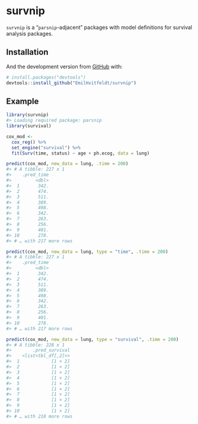 
<!-- README.md is generated from README.Rmd. Please edit that file -->

# survnip

<!-- badges: start -->

<!-- badges: end -->

`survnip` is a “`parsnip`-adjacent” packages with model definitions for
survival analysis packages.

## Installation

And the development version from [GitHub](https://github.com/) with:

``` r
# install.packages("devtools")
devtools::install_github("EmilHvitfeldt/survnip")
```

## Example

``` r
library(survnip)
#> Loading required package: parsnip
library(survival)

cox_mod <-
  cox_reg() %>%
  set_engine("survival") %>%
  fit(Surv(time, status) ~ age + ph.ecog, data = lung)

predict(cox_mod, new_data = lung, .time = 200)
#> # A tibble: 227 x 1
#>    .pred_time
#>         <dbl>
#>  1       342.
#>  2       474.
#>  3       511.
#>  4       389.
#>  5       498.
#>  6       342.
#>  7       263.
#>  8       256.
#>  9       401.
#> 10       278.
#> # … with 217 more rows

predict(cox_mod, new_data = lung, type = "time", .time = 200)
#> # A tibble: 227 x 1
#>    .pred_time
#>         <dbl>
#>  1       342.
#>  2       474.
#>  3       511.
#>  4       389.
#>  5       498.
#>  6       342.
#>  7       263.
#>  8       256.
#>  9       401.
#> 10       278.
#> # … with 217 more rows

predict(cox_mod, new_data = lung, type = "survival", .time = 200)
#> # A tibble: 228 x 1
#>        .pred_survival
#>    <list<tbl_df[,2]>>
#>  1            [1 × 2]
#>  2            [1 × 2]
#>  3            [1 × 2]
#>  4            [1 × 2]
#>  5            [1 × 2]
#>  6            [1 × 2]
#>  7            [1 × 2]
#>  8            [1 × 2]
#>  9            [1 × 2]
#> 10            [1 × 2]
#> # … with 218 more rows
```

